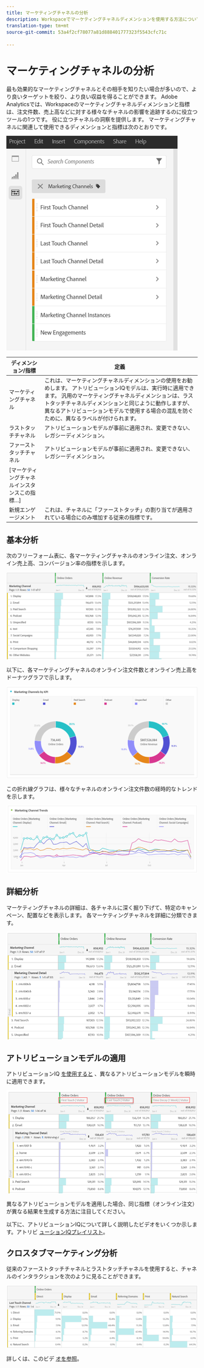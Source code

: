 ```yaml
---
title: マーケティングチャネルの分析
description: Workspaceでマーケティングチャネルディメンションを使用する方法について説明します。
translation-type: tm+mt
source-git-commit: 53a4f2cf78077a81d888401777323f5543cfc71c

---
```



# マーケティングチャネルの分析

最も効果的なマーケティングチャネルとその相手を知りたい場合が多いので、より良いターゲットを絞り、より良い収益を得ることができます。 Adobe Analyticsでは、Workspaceのマーケティングチャネルディメンションと指標は、注文件数、売上高などに対する様々なチャネルの影響を追跡するのに役立つツールの1つです。 役に立つチャネルの洞察を提供します。 マーケティングチャネルに関連して使用できるディメンションと指標は次のとおりです。

![](assets/mc-dims.png)

| ディメンション/指標 | 定義 |
|---|---|
| マーケティングチャネル | これは、マーケティングチャネルディメンションの使用をお勧めします。 アトリビューションIQモデルは、実行時に適用できます。 汎用のマーケティングチャネルディメンションは、ラストタッチチャネルディメンションと同じように動作しますが、異なるアトリビューションモデルで使用する場合の混乱を防ぐために、異なるラベルが付けられます。 |
| ラストタッチチャネル | アトリビューションモデルが事前に適用され、変更できない、レガシーディメンション。 |
| ファーストタッチチャネル | アトリビューションモデルが事前に適用され、変更できない、レガシーディメンション。 |
| [マーケティングチャネルインスタンスこの指標…] |
| 新規エンゲージメント | これは、チャネルに「ファーストタッチ」の割り当てが適用されている場合にのみ増加する従来の指標です。 |

## 基本分析

次のフリーフォーム表に、各マーケティングチャネルのオンライン注文、オンライン売上高、コンバージョン率の指標を示します。

![](assets/mc-viz1.png)

以下に、各マーケティングチャネルのオンライン注文件数とオンライン売上高をドーナツグラフで示します。

![](assets/mc-viz2.png)

この折れ線グラフは、様々なチャネルのオンライン注文件数の経時的なトレンドを示します。

![](assets/mc-viz3.png)

## 詳細分析

マーケティングチャネルの詳細は、各チャネルに深く掘り下げて、特定のキャンペーン、配置などを表示します。 各マーケティングチャネルを詳細に分類できます。

![](assets/mc-viz4.png)

## アトリビューションモデルの適用

アトリビューションIQ [を使用すると](https://docs.adobe.com/content/help/en/analytics/analyze/analysis-workspace/panels/attribution/use-attribution.html) 、異なるアトリビューションモデルを瞬時に適用できます。

![](assets/mc-viz5.png)

異なるアトリビューションモデルを適用した場合、同じ指標（オンライン注文）が異なる結果を生成する方法に注目してください。

以下に、アトリビューションIQについて詳しく説明したビデオをいくつか示します。アトリビ [ューションIQプレイリスト](https://www.youtube.com/playlist?list=PL2tCx83mn7GuDzYEZ8jQlaScruZr3tBTR)。

## クロスタブマーケティング分析

従来のファーストタッチチャネルとラストタッチチャネルを使用すると、チャネルのインタラクションを次のように見ることができます。

![](assets/mc-viz6.png)

詳しくは、このビデ [オを参照](https://www.youtube.com/watch?v=M3EOdONa-3E)。